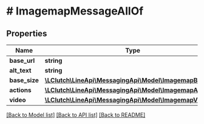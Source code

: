 # # ImagemapMessageAllOf

## Properties

Name | Type | Description | Notes
------------ | ------------- | ------------- | -------------
**base_url** | **string** |  | [optional]
**alt_text** | **string** |  | [optional]
**base_size** | [**\LClutch\LineApi\MessagingApi\Model\ImagemapBaseSize**](ImagemapBaseSize.md) |  | [optional]
**actions** | [**\LClutch\LineApi\MessagingApi\Model\ImagemapAction[]**](ImagemapAction.md) |  | [optional]
**video** | [**\LClutch\LineApi\MessagingApi\Model\ImagemapVideo**](ImagemapVideo.md) |  | [optional]

[[Back to Model list]](../../README.md#models) [[Back to API list]](../../README.md#endpoints) [[Back to README]](../../README.md)
